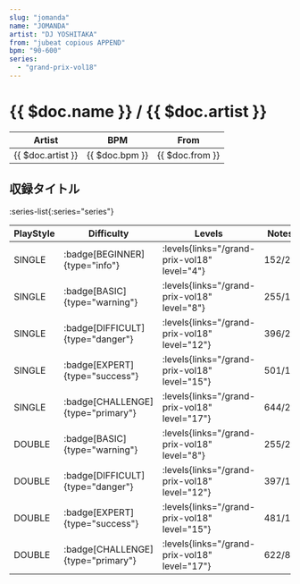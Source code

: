 ```yaml
---
slug: "jomanda"
name: "JOMANDA"
artist: "DJ YOSHITAKA"
from: "jubeat copious APPEND"
bpm: "90-600"
series:
  - "grand-prix-vol18"
---
```


# {{ $doc.name }} / {{ $doc.artist }}

|Artist|BPM|From|
|------|---|----|
|{{ $doc.artist }}|{{ $doc.bpm }}|{{ $doc.from }}|

## 収録タイトル

:series-list{:series="series"}

|PlayStyle|Difficulty|Levels|Notes|Movie|
|---------|----------|------|-----|-----|
|SINGLE| :badge[BEGINNER]{type="info"}| :levels{links="/grand-prix-vol18" level="4"}|152/2||
|SINGLE| :badge[BASIC]{type="warning"}| :levels{links="/grand-prix-vol18" level="8"}|255/15||
|SINGLE| :badge[DIFFICULT]{type="danger"}| :levels{links="/grand-prix-vol18" level="12"}|396/27||
|SINGLE| :badge[EXPERT]{type="success"}| :levels{links="/grand-prix-vol18" level="15"}|501/19||
|SINGLE| :badge[CHALLENGE]{type="primary"}| :levels{links="/grand-prix-vol18" level="17"}|644/24||
|DOUBLE| :badge[BASIC]{type="warning"}| :levels{links="/grand-prix-vol18" level="8"}|255/21||
|DOUBLE| :badge[DIFFICULT]{type="danger"}| :levels{links="/grand-prix-vol18" level="12"}|397/17||
|DOUBLE| :badge[EXPERT]{type="success"}| :levels{links="/grand-prix-vol18" level="15"}|481/11||
|DOUBLE| :badge[CHALLENGE]{type="primary"}| :levels{links="/grand-prix-vol18" level="17"}|622/8||
